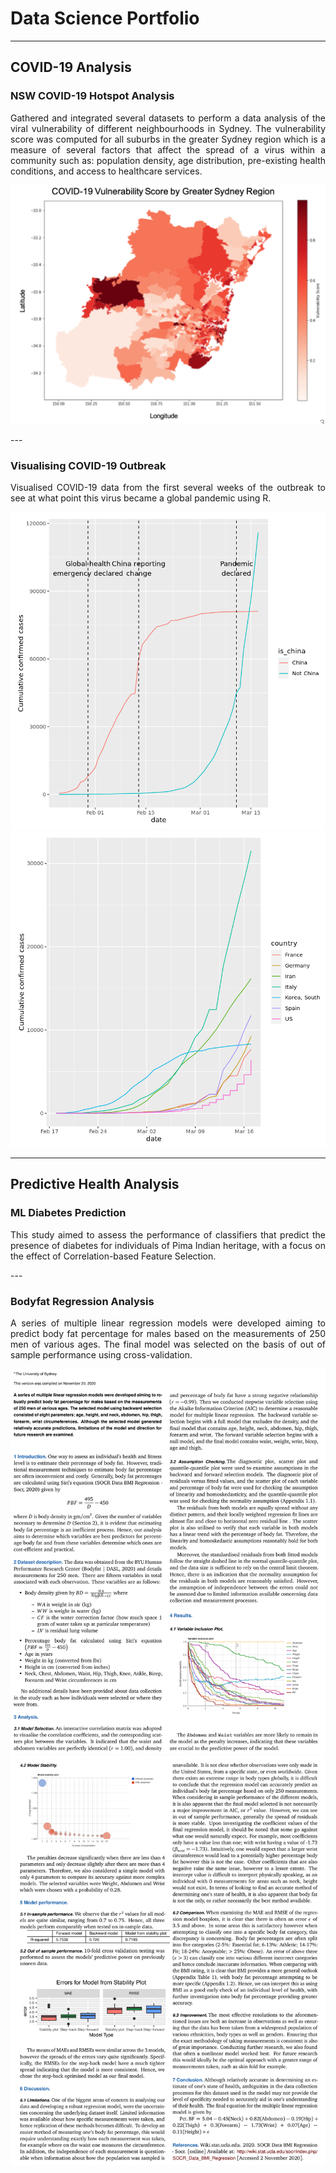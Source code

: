 # Data Science Portfolio
---

## COVID-19 Analysis

### NSW COVID-19 Hotspot Analysis
<p align="justify">
Gathered and integrated several datasets to perform a data analysis of the viral vulnerability of different neighbourhoods in Sydney. The vulnerability score was computed for all suburbs in the greater Sydney region which is a measure of several factors that affect the spread of a virus within a community such as: population density, age distribution, pre-existing health conditions, and access to healthcare services.

<center><img src="images/covid-heatmap.png"/></center>
</p>
---

### Visualising COVID-19 Outbreak
<p align="justify">
Visualised COVID-19 data from the first several weeks of the outbreak to see at what point this virus became a global pandemic using R.
</p>
 <div class="row">
  <div class="column">
   <img src="images/visualising-covid-1.png"/>
  </div>
  <div class="column">
   <img src="images/visualising-covid-2.png"/>
  </div>
 </div>

---
## Predictive Health Analysis

### ML Diabetes Prediction
<p align="justify">
This study aimed to assess the performance of classifiers that predict the presence of diabetes for individuals of Pima Indian heritage, with a focus on the effect of Correlation-based Feature Selection.
</p>
---

### Bodyfat Regression Analysis
<p align="justify">
 A series of multiple linear regression models were developed aiming to predict body fat percentage for males based on the measurements of 250 men of various ages. The final model was selected on the basis of out of sample performance using cross-validation.
</p>
 
<center><img src="images/bf-1.png"/></center>

<center><img src="images/bf-2.png"/></center>

